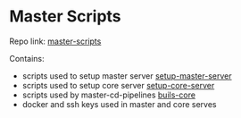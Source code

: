 # Master Scripts

Repo link: [master-scripts](https://bitbucket.org/softhlon/master-scripts)

Contains:

- scripts used to setup master server [setup-master-server](setup-master-server)
- scripts used to setup core server [setup-core-server](setup-core-server)
- scripts used by master-cd-pipelines [buils-core](build-core)
- docker and ssh keys used in master and core serves